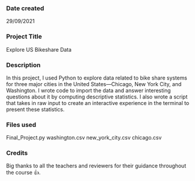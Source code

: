### Date created
29/09/2021

### Project Title
Explore US Bikeshare Data

### Description
In this project, I used Python to explore data related to bike share systems for three major cities in the United States—Chicago, New York City, and Washington.
I wrote code to import the data and answer interesting questions about it by computing descriptive statistics.
I also wrote a script that takes in raw input to create an interactive experience in the terminal to present these statistics.

### Files used
Final_Project.py
washington.csv
new_york_city.csv
chicago.csv

### Credits
Big thanks to all the teachers and reviewers for their guidance throughout the course :+1:.
